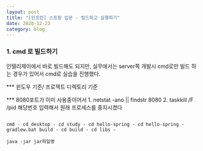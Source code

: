 ```yaml
---
layout: post
title: "[인프런] 스프링 입문 - 빌드하고 실행하기"
date: 2020-12-23
category: blog
---
```


### 1. cmd 로 빌드하기

인텔리제이에서 바로 빌드해도 되지만, 실무에서는 server쪽 개발시 cmd로만 빌드 하는 경우가 있어서 cmd로 실습을 진행했다.

*** 윈도우 기준/ 프로젝트 디렉토리 기준

*** 8080포트가 이미 사용중이어서 1. netstat -ano || findstr 8080   2. taskkill /F /pid 해당번호  입력해서 원래 프로세스를 중지시켰다

````

cmd - cd desktop - cd study - cd hello-spring - cd hello-spring - gradlew.bat build - cd build - cd libs - 

java -jar jar파일명 

````

